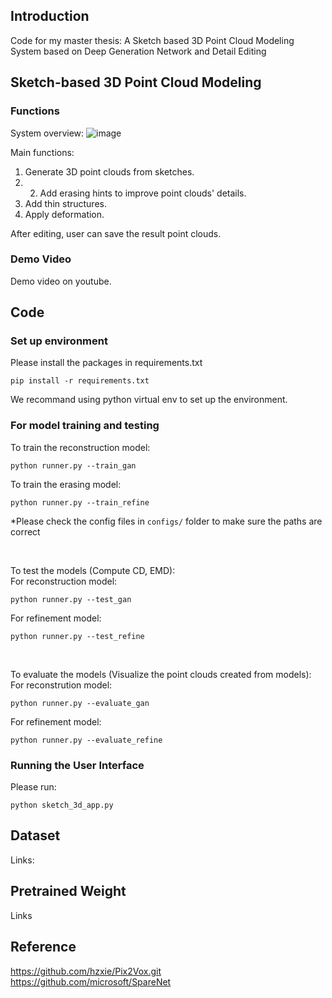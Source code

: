 ## Introduction
Code for my master thesis: A Sketch based 3D Point Cloud Modeling System based on Deep Generation Network and Detail Editing

## Sketch-based 3D Point Cloud Modeling
### Functions
System overview:
![image](https://user-images.githubusercontent.com/27956674/153366179-b50d9409-d666-427e-8d0b-e8827d8ca950.png)

Main functions:
1. Generate 3D point clouds from sketches.
2. 2. Add erasing hints to improve point clouds' details.
3. Add thin structures.
4. Apply deformation.

After editing, user can save the result point clouds.

### Demo Video
Demo video on youtube.

## Code
### Set up environment
Please install the packages in requirements.txt
```
pip install -r requirements.txt
```

We recommand using python virtual env to set up the environment.

### For model training and testing
To train the reconstruction model:
```
python runner.py --train_gan
```

To train the erasing model:
```
python runner.py --train_refine
```

*Please check the config files in `configs/` folder to make sure the paths are correct

<br />

To test the models (Compute CD, EMD):<br />
For reconstruction model:
```
python runner.py --test_gan
```

For refinement model:
```
python runner.py --test_refine
```
<br />

To evaluate the models (Visualize the point clouds created from models):<br />
For reconstrution model:
```
python runner.py --evaluate_gan
```

For refinement model:
```
python runner.py --evaluate_refine
```

### Running the User Interface
Please run:
```
python sketch_3d_app.py
```

## Dataset
Links:

## Pretrained Weight
Links

## Reference
https://github.com/hzxie/Pix2Vox.git <br />
https://github.com/microsoft/SpareNet
